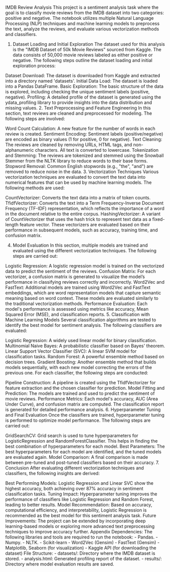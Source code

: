 IMDB Review Analysis
This project is a sentiment analysis task where the goal is to classify movie reviews from the IMDB dataset into two categories: positive and negative. The notebook utilizes multiple Natural Language Processing (NLP) techniques and machine learning models to preprocess the text, analyze the reviews, and evaluate various vectorization methods and classifiers.

1. Dataset Loading and Initial Exploration
The dataset used for this analysis is the "IMDB Dataset of 50k Movie Reviews" sourced from Kaggle. The data consists of 50,000 movie reviews labeled as either positive or negative. The following steps outline the dataset loading and initial exploration process:

Dataset Download: The dataset is downloaded from Kaggle and extracted into a directory named 'datasets'.
Initial Data Load: The dataset is loaded into a Pandas DataFrame.
Basic Exploration: The basic structure of the data is explored, including checking the unique sentiment labels (positive, negative).
Profiling: A detailed profile of the dataset is generated using the ydata_profiling library to provide insights into the data distribution and missing values.
2. Text Preprocessing and Feature Engineering
In this section, text reviews are cleaned and preprocessed for modeling. The following steps are involved:

Word Count Calculation: A new feature for the number of words in each review is created.
Sentiment Encoding: Sentiment labels (positive/negative) are encoded as binary values (1 for positive, 0 for negative).
Text Cleaning: The reviews are cleaned by removing URLs, HTML tags, and non-alphanumeric characters. All text is converted to lowercase.
Tokenization and Stemming: The reviews are tokenized and stemmed using the Snowball Stemmer from the NLTK library to reduce words to their base forms.
Stopword Removal: Common English stopwords (e.g., "the", "and") are removed to reduce noise in the data.
3. Vectorization Techniques
Various vectorization techniques are evaluated to convert the text data into numerical features that can be used by machine learning models. The following methods are used:

CountVectorizer: Converts the text data into a matrix of token counts.
TfidfVectorizer: Converts the text into a Term Frequency-Inverse Document Frequency (TF-IDF) representation, which reflects the importance of a word in the document relative to the entire corpus.
HashingVectorizer: A variant of CountVectorizer that uses the hash trick to represent text data as a fixed-length feature vector.
These vectorizers are evaluated based on their performance in subsequent models, such as accuracy, training time, and confusion matrix.

4. Model Evaluation
In this section, multiple models are trained and evaluated using the different vectorization techniques. The following steps are carried out:

Logistic Regression: A logistic regression model is trained on the vectorized data to predict the sentiment of the reviews.
Confusion Matrix: For each vectorizer, a confusion matrix is generated to visualize the model’s performance in classifying reviews correctly and incorrectly.
Word2Vec and FastText: Additional models are trained using Word2Vec and FastText embeddings, which are word representation models that capture semantic meaning based on word context. These models are evaluated similarly to the traditional vectorization methods.
Performance Evaluation: Each model's performance is assessed using metrics like accuracy, Mean Squared Error (MSE), and classification reports.
5. Classification with Machine Learning Models
Several classification algorithms are tested to identify the best model for sentiment analysis. The following classifiers are evaluated:

Logistic Regression: A widely used linear model for binary classification.
Multinomial Naive Bayes: A probabilistic classifier based on Bayes' theorem.
Linear Support Vector Classifier (SVC): A linear SVM model for classification tasks.
Random Forest: A powerful ensemble method based on decision trees.
Gradient Boosting: Another ensemble method that builds models sequentially, with each new model correcting the errors of the previous one.
For each classifier, the following steps are conducted:

Pipeline Construction: A pipeline is created using the TfidfVectorizer for feature extraction and the chosen classifier for prediction.
Model Fitting and Prediction: The models are trained and used to predict the sentiment of movie reviews.
Performance Metrics: Each model's accuracy, AUC (Area Under Curve), and confusion matrix are computed. The classification report is generated for detailed performance analysis.
6. Hyperparameter Tuning and Final Evaluation
Once the classifiers are trained, hyperparameter tuning is performed to optimize model performance. The following steps are carried out:

GridSearchCV: Grid search is used to tune hyperparameters for LogisticRegression and RandomForestClassifier. This helps in finding the best combination of hyperparameters for each model.
Best Parameters: The best hyperparameters for each model are identified, and the tuned models are evaluated again.
Model Comparison: A final comparison is made between pre-tuned and post-tuned classifiers based on their accuracy.
7. Conclusion
After evaluating different vectorization techniques and classifiers, the following insights are derived:

Best Performing Models: Logistic Regression and Linear SVC show the highest accuracy, both achieving over 87% accuracy in sentiment classification tasks.
Tuning Impact: Hyperparameter tuning improves the performance of classifiers like Logistic Regression and Random Forest, leading to better results.
Model Recommendation: Based on accuracy, computational efficiency, and interpretability, Logistic Regression is recommended as the best model for this sentiment analysis task.
Future Improvements: The project can be extended by incorporating deep learning-based models or exploring more advanced text preprocessing techniques to improve accuracy further.
Appendix
Dependencies: The following libraries and tools are required to run the notebook: - Pandas. - Numpy. - NLTK. - Scikit-learn - Word2Vec (Gensim) - FastText (Gensim) - Matplotlib, Seaborn (for visualization) - Kaggle API (for downloading the dataset)
File Structure: - datasets/: Directory where the IMDB dataset is stored. - analysis.html: Generated profiling report of the dataset. - results/: Directory where model evaluation results are saved.
